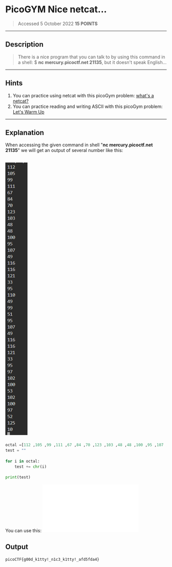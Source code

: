# PicoGYM Nice netcat...
> Accessed 5 October 2022
**15 POINTS**
---

## Description
>There is a nice program that you can talk to by using this command in a shell: $ **nc mercury.picoctf.net 21135**, but it doesn't speak English...
---

## Hints
1.  You can practice using netcat with this picoGym problem: [what's a netcat?](https://play.picoctf.org/practice/challenge/34)
2.  You can practice reading and writing ASCII with this picoGym problem: [Let's Warm Up](https://play.picoctf.org/practice/challenge/22)
---

## Explanation

When accessing the given command in shell "**nc mercury.picoctf.net 21135**" we will get an output of several number like this:

![Output Command](/PicoCTF/PicoGym/nicenetcat/Asset/Capture.PNG)
---
```python
octal =[112 ,105 ,99 ,111 ,67 ,84 ,70 ,123 ,103 ,48 ,48 ,100 ,95 ,107 ,49 ,116 ,116 ,121 ,33 ,95 ,110 ,49 ,99 ,51 ,95 ,107 ,49 ,116 ,116 ,121 ,33 ,95 ,97 ,102 ,100 ,53 ,102 ,100 ,97 ,52 ,125 ,10]
test = ""

for i in octal:
    test += chr(i)

print(test)
```
You can use this: ![Python Program](/PicoCTF/PicoGym/nicenetcat/Asset/nicenetcat.py)

## Output

`picoCTF{g00d_k1tty!_n1c3_k1tty!_afd5fda4}`
